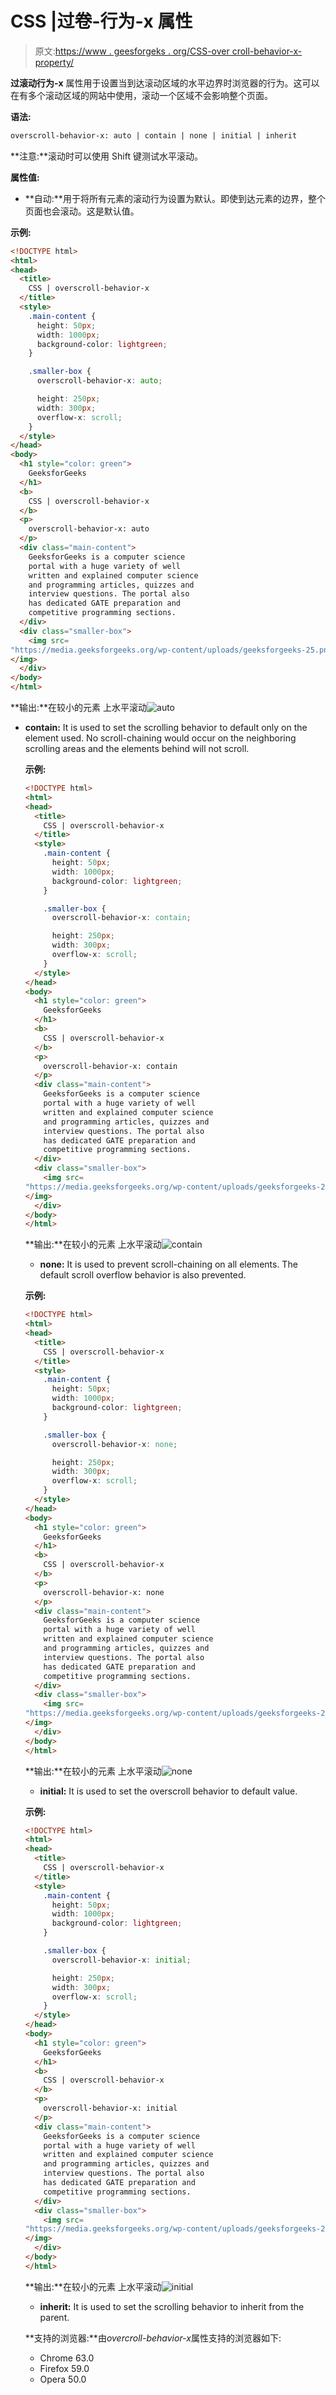 # CSS |过卷-行为-x 属性

> 原文:[https://www . geesforgeks . org/CSS-over croll-behavior-x-property/](https://www.geeksforgeeks.org/css-overscroll-behavior-x-property/)

**过滚动行为-x** 属性用于设置当到达滚动区域的水平边界时浏览器的行为。这可以在有多个滚动区域的网站中使用，滚动一个区域不会影响整个页面。

**语法:**

```html
overscroll-behavior-x: auto | contain | none | initial | inherit
```

**注意:**滚动时可以使用 Shift 键测试水平滚动。

**属性值:**

*   **自动:**用于将所有元素的滚动行为设置为默认。即使到达元素的边界，整个页面也会滚动。这是默认值。

**示例:**

```html
<!DOCTYPE html>
<html>
<head>
  <title>
    CSS | overscroll-behavior-x
  </title>
  <style>
    .main-content {
      height: 50px;
      width: 1000px;
      background-color: lightgreen;
    }

    .smaller-box {
      overscroll-behavior-x: auto;

      height: 250px;
      width: 300px;
      overflow-x: scroll;
    }
  </style>
</head>
<body>
  <h1 style="color: green">
    GeeksforGeeks
  </h1>
  <b>
    CSS | overscroll-behavior-x
  </b>
  <p>
    overscroll-behavior-x: auto
  </p>
  <div class="main-content">
    GeeksforGeeks is a computer science
    portal with a huge variety of well
    written and explained computer science
    and programming articles, quizzes and
    interview questions. The portal also
    has dedicated GATE preparation and
    competitive programming sections.
  </div>
  <div class="smaller-box">
    <img src=
"https://media.geeksforgeeks.org/wp-content/uploads/geeksforgeeks-25.png">
</img>
  </div>
</body>
</html>
```

**输出:**在较小的元素
上水平滚动![auto](img/553ca22d6399e6987ce1fa4263822c6f.png)

*   **contain:** It is used to set the scrolling behavior to default only on the element used. No scroll-chaining would occur on the neighboring scrolling areas and the elements behind will not scroll.

    **示例:**

    ```html
    <!DOCTYPE html>
    <html>
    <head>
      <title>
        CSS | overscroll-behavior-x
      </title>
      <style>
        .main-content {
          height: 50px;
          width: 1000px;
          background-color: lightgreen;
        }

        .smaller-box {
          overscroll-behavior-x: contain;

          height: 250px;
          width: 300px;
          overflow-x: scroll;
        }
      </style>
    </head>
    <body>
      <h1 style="color: green">
        GeeksforGeeks
      </h1>
      <b>
        CSS | overscroll-behavior-x
      </b>
      <p>
        overscroll-behavior-x: contain
      </p>
      <div class="main-content">
        GeeksforGeeks is a computer science
        portal with a huge variety of well
        written and explained computer science
        and programming articles, quizzes and
        interview questions. The portal also
        has dedicated GATE preparation and
        competitive programming sections.
      </div>
      <div class="smaller-box">
        <img src=
    "https://media.geeksforgeeks.org/wp-content/uploads/geeksforgeeks-25.png">
    </img>
      </div>
    </body>
    </html>
    ```

    **输出:**在较小的元素
    上水平滚动![contain](img/cbcc0b6b97ea60882c3d6edfdf4d4bb7.png)

    *   **none:** It is used to prevent scroll-chaining on all elements. The default scroll overflow behavior is also prevented.

    **示例:**

    ```html
    <!DOCTYPE html>
    <html>
    <head>
      <title>
        CSS | overscroll-behavior-x
      </title>
      <style>
        .main-content {
          height: 50px;
          width: 1000px;
          background-color: lightgreen;
        }

        .smaller-box {
          overscroll-behavior-x: none;

          height: 250px;
          width: 300px;
          overflow-x: scroll;
        }
      </style>
    </head>
    <body>
      <h1 style="color: green">
        GeeksforGeeks
      </h1>
      <b>
        CSS | overscroll-behavior-x
      </b>
      <p>
        overscroll-behavior-x: none
      </p>
      <div class="main-content">
        GeeksforGeeks is a computer science
        portal with a huge variety of well
        written and explained computer science
        and programming articles, quizzes and
        interview questions. The portal also
        has dedicated GATE preparation and
        competitive programming sections.
      </div>
      <div class="smaller-box">
        <img src=
    "https://media.geeksforgeeks.org/wp-content/uploads/geeksforgeeks-25.png">
    </img>
      </div>
    </body>
    </html>
    ```

    **输出:**在较小的元素
    上水平滚动![none](img/a4a5bc1f8eb71803a7bb8d026e3ab774.png)

    *   **initial:** It is used to set the overscroll behavior to default value.

    **示例:**

    ```html
    <!DOCTYPE html>
    <html>
    <head>
      <title>
        CSS | overscroll-behavior-x
      </title>
      <style>
        .main-content {
          height: 50px;
          width: 1000px;
          background-color: lightgreen;
        }

        .smaller-box {
          overscroll-behavior-x: initial;

          height: 250px;
          width: 300px;
          overflow-x: scroll;
        }
      </style>
    </head>
    <body>
      <h1 style="color: green">
        GeeksforGeeks
      </h1>
      <b>
        CSS | overscroll-behavior-x
      </b>
      <p>
        overscroll-behavior-x: initial
      </p>
      <div class="main-content">
        GeeksforGeeks is a computer science
        portal with a huge variety of well
        written and explained computer science
        and programming articles, quizzes and
        interview questions. The portal also
        has dedicated GATE preparation and
        competitive programming sections.
      </div>
      <div class="smaller-box">
        <img src=
    "https://media.geeksforgeeks.org/wp-content/uploads/geeksforgeeks-25.png">
    </img>
      </div>
    </body>
    </html>
    ```

    **输出:**在较小的元素
    上水平滚动![initial](img/27f3c711896291a43728fd13c7bebf01.png)

    *   **inherit:** It is used to set the scrolling behavior to inherit from the parent.

    **支持的浏览器:**由*overcroll-behavior-x*属性支持的浏览器如下:

    *   Chrome 63.0
    *   Firefox 59.0
    *   Opera 50.0